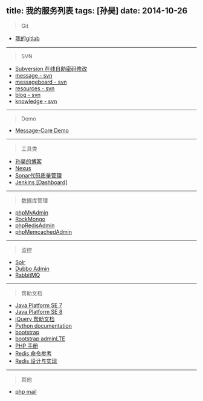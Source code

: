 title: 我的服务列表
tags: [孙昊]
date: 2014-10-26
---
> Git
>
- [我的gitlab](http://git.sunhao.com:82/ "我的gitlab")

<!-- more -->

---

> SVN
>
- [Subversion 在线自助密码修改](http://sunhao-java.vicp.cc/svntool/ "Subversion 在线自助密码修改")
- [message - svn](http://sunhao-java.vicp.cc/message/ "message - svn")
- [messageboard - svn](http://sunhao-java.vicp.cc/messageboard/ "messageboard - svn")
- [resources - svn](http://sunhao-java.vicp.cc/resources/ "resources - svn")
- [blog - svn](http://sunhao-java.vicp.cc/blog/ "blog - svn")
- [knowledge - svn](http://sunhao-java.vicp.cc/knowledge/ "knowledge - svn")

---

> Demo
>
- [Message-Core Demo](http://sunhao-java.vicp.cc/message_test/ "Message-Core Demo")

---

> 工具类
>
- [孙昊的博客](http://sunhao-java.vicp.cc/myblog/ "孙昊的博客")
- [Nexus](http://sunhao-java.vicp.cc/nexus/ "Nexus")
- [Sonar代码质量管理](http://sunhao-java.vicp.cc/sonar/ "Sonar代码质量管理")
- [Jenkins [Dashboard]](http://sunhao-java.vicp.cc/jenkins/ "Jenkins [Dashboard]")

---

> 数据库管理
>
- [phpMyAdmin](http://sunhao-java.vicp.cc/mysql/ "phpMyAdmin")
- [RockMongo](http://sunhao-java.vicp.cc/rockmongo/index.php?action=login.index "RockMongo")
- [phpRedisAdmin](http://sunhao-java.vicp.cc/redis/ "phpRedisAdmin")
- [phpMemcachedAdmin](http://sunhao-java.vicp.cc/memcached/ "phpMemcachedAdmin")

---

> 监控
>
- [Solr](http://sunhao-java.vicp.cc/solr/ "Solr")
- [Dubbo Admin](http://sunhao-java.vicp.cc/dubbo/ "Dubbo Admin")
- [RabbitMQ](http://sunhao-java.vicp.cc:15672/ "RabbitMQ")

---

> 帮助文档
>
- [Java Platform SE 7](http://sunhao-java.vicp.cc/jdk7/ "Java Platform SE 7")
- [Java Platform SE 8](http://sunhao-java.vicp.cc/jdk8/ "Java Platform SE 8")
- [jQuery 帮助文档](http://sunhao-java.vicp.cc/jquery/ "jQuery 帮助文档")
- [Python documentation](http://sunhao-java.vicp.cc/python/ "Python documentation")
- [bootstrap](http://sunhao-java.vicp.cc/bootstrap/ "bootstrap")
- [bootstrap adminLTE](http://sunhao-java.vicp.cc/adminLTE/ "bootstrap adminLTE")
- [PHP 手册](http://sunhao-java.vicp.cc/php/ "PHP 手册")
- [Redis 命令参考](http://sunhao-java.vicp.cc/redisdoc/ "Redis 命令参考")
- [Redis 设计与实现](http://sunhao-java.vicp.cc/redisbook/ "Redis 设计与实现")


---

> 其他
>
- [php mail](http://sunhao-java.vicp.cc/mail/ "php mail")

